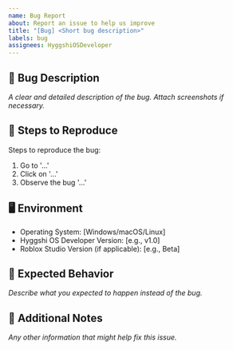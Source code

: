 ```yaml
---
name: Bug Report
about: Report an issue to help us improve
title: "[Bug] <Short bug description>"
labels: bug
assignees: HyggshiOSDeveloper
---
```


## 🐞 Bug Description
*A clear and detailed description of the bug. Attach screenshots if necessary.*

## 🔄 Steps to Reproduce
Steps to reproduce the bug:
1. Go to '...'
2. Click on '...'
3. Observe the bug '...'

## 🖥️ Environment
- Operating System: [Windows/macOS/Linux]
- Hyggshi OS Developer Version: [e.g., v1.0]
- Roblox Studio Version (if applicable): [e.g., Beta]

## 📌 Expected Behavior
*Describe what you expected to happen instead of the bug.*

## 📝 Additional Notes
*Any other information that might help fix this issue.*
